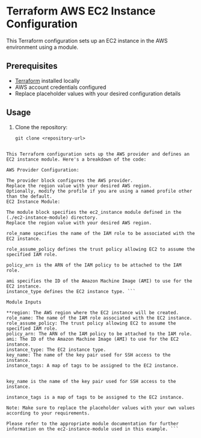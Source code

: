 # Terraform AWS EC2 Instance Configuration

This Terraform configuration sets up an EC2 instance in the AWS environment using a module.

## Prerequisites

- [Terraform](https://www.terraform.io/downloads.html) installed locally
- AWS account credentials configured
- Replace placeholder values with your desired configuration details

## Usage

1. Clone the repository:

   ```shell
   git clone <repository-url>

``` shell

This Terraform configuration sets up the AWS provider and defines an EC2 instance module. Here's a breakdown of the code:

AWS Provider Configuration:

The provider block configures the AWS provider.
Replace the region value with your desired AWS region.
Optionally, modify the profile if you are using a named profile other than the default.
EC2 Instance Module:

The module block specifies the ec2_instance module defined in the (./ec2-instance-module) directory.
Replace the region value with your desired AWS region.

role_name specifies the name of the IAM role to be associated with the EC2 instance.

role_assume_policy defines the trust policy allowing EC2 to assume the specified IAM role.

policy_arn is the ARN of the IAM policy to be attached to the IAM role.

ami specifies the ID of the Amazon Machine Image (AMI) to use for the EC2 instance.
instance_type defines the EC2 instance type. ```

Module Inputs

**region: The AWS region where the EC2 instance will be created.
role_name: The name of the IAM role associated with the EC2 instance.
role_assume_policy: The trust policy allowing EC2 to assume the specified IAM role.
policy_arn: The ARN of the IAM policy to be attached to the IAM role.
ami: The ID of the Amazon Machine Image (AMI) to use for the EC2 instance.
instance_type: The EC2 instance type.
key_name: The name of the key pair used for SSH access to the instance.
instance_tags: A map of tags to be assigned to the EC2 instance.


key_name is the name of the key pair used for SSH access to the instance.

instance_tags is a map of tags to be assigned to the EC2 instance.

Note: Make sure to replace the placeholder values with your own values according to your requirements.

Please refer to the appropriate module documentation for further information on the ec2-instance-module used in this example. ```
